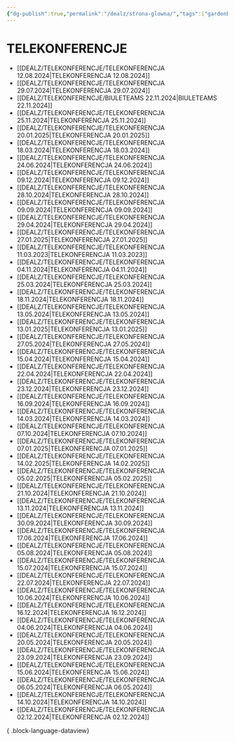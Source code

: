 ```yaml
---
{"dg-publish":true,"permalink":"/dealz/strona-glowna/","tags":["gardenEntry"],"created":"2025-02-27T14:48:06.152+01:00","updated":"2025-02-27T14:59:48.458+01:00"}
---
```



# TELEKONFERENCJE
- [[DEALZ/TELEKONFERENCJE/TELEKONFERENCJA 12.08.2024\|TELEKONFERENCJA 12.08.2024]]
- [[DEALZ/TELEKONFERENCJE/TELEKONFERENCJA 29.07.2024\|TELEKONFERENCJA 29.07.2024]]
- [[DEALZ/TELEKONFERENCJE/BIULETEAMS 22.11.2024\|BIULETEAMS 22.11.2024]]
- [[DEALZ/TELEKONFERENCJE/TELEKONFERENCJA 25.11.2024\|TELEKONFERENCJA 25.11.2024]]
- [[DEALZ/TELEKONFERENCJE/TELEKONFERENCJA 20.01.2025\|TELEKONFERENCJA 20.01.2025]]
- [[DEALZ/TELEKONFERENCJE/TELEKONFERENCJA 18.03.2024\|TELEKONFERENCJA 18.03.2024]]
- [[DEALZ/TELEKONFERENCJE/TELEKONFERENCJA 24.06.2024\|TELEKONFERENCJA 24.06.2024]]
- [[DEALZ/TELEKONFERENCJE/TELEKONFERENCJA 09.12.2024\|TELEKONFERENCJA 09.12.2024]]
- [[DEALZ/TELEKONFERENCJE/TELEKONFERENCJA 28.10.2024\|TELEKONFERENCJA 28.10.2024]]
- [[DEALZ/TELEKONFERENCJE/TELEKONFERENCJA 09.09.2024\|TELEKONFERENCJA 09.09.2024]]
- [[DEALZ/TELEKONFERENCJE/TELEKONFERENCJA 29.04.2024\|TELEKONFERENCJA 29.04.2024]]
- [[DEALZ/TELEKONFERENCJE/TELEKONFERENCJA 27.01.2025\|TELEKONFERENCJA 27.01.2025]]
- [[DEALZ/TELEKONFERENCJE/TELEKONFERENCJA 11.03.2023\|TELEKONFERENCJA 11.03.2023]]
- [[DEALZ/TELEKONFERENCJE/TELEKONFERENCJA 04.11.2024\|TELEKONFERENCJA 04.11.2024]]
- [[DEALZ/TELEKONFERENCJE/TELEKONFERENCJA 25.03.2024\|TELEKONFERENCJA 25.03.2024]]
- [[DEALZ/TELEKONFERENCJE/TELEKONFERENCJA 18.11.2024\|TELEKONFERENCJA 18.11.2024]]
- [[DEALZ/TELEKONFERENCJE/TELEKONFERENCJA 13.05.2024\|TELEKONFERENCJA 13.05.2024]]
- [[DEALZ/TELEKONFERENCJE/TELEKONFERENCJA 13.01.2025\|TELEKONFERENCJA 13.01.2025]]
- [[DEALZ/TELEKONFERENCJE/TELEKONFERENCJA 27.05.2024\|TELEKONFERENCJA 27.05.2024]]
- [[DEALZ/TELEKONFERENCJE/TELEKONFERENCJA 15.04.2024\|TELEKONFERENCJA 15.04.2024]]
- [[DEALZ/TELEKONFERENCJE/TELEKONFERENCJA 22.04.2024\|TELEKONFERENCJA 22.04.2024]]
- [[DEALZ/TELEKONFERENCJE/TELEKONFERENCJA 23.12.2024\|TELEKONFERENCJA 23.12.2024]]
- [[DEALZ/TELEKONFERENCJE/TELEKONFERENCJA 16.09.2024\|TELEKONFERENCJA 16.09.2024]]
- [[DEALZ/TELEKONFERENCJE/TELEKONFERENCJA 14.03.2024\|TELEKONFERENCJA 14.03.2024]]
- [[DEALZ/TELEKONFERENCJE/TELEKONFERENCJA 07.10.2024\|TELEKONFERENCJA 07.10.2024]]
- [[DEALZ/TELEKONFERENCJE/TELEKONFERENCJA 07.01.2025\|TELEKONFERENCJA 07.01.2025]]
- [[DEALZ/TELEKONFERENCJE/TELEKONFERENCJA 14.02.2025\|TELEKONFERENCJA 14.02.2025]]
- [[DEALZ/TELEKONFERENCJE/TELEKONFERENCJA 05.02.2025\|TELEKONFERENCJA 05.02.2025]]
- [[DEALZ/TELEKONFERENCJE/TELEKONFERENCJA 21.10.2024\|TELEKONFERENCJA 21.10.2024]]
- [[DEALZ/TELEKONFERENCJE/TELEKONFERENCJA 13.11.2024\|TELEKONFERENCJA 13.11.2024]]
- [[DEALZ/TELEKONFERENCJE/TELEKONFERENCJA 30.09.2024\|TELEKONFERENCJA 30.09.2024]]
- [[DEALZ/TELEKONFERENCJE/TELEKONFERENCJA 17.06.2024\|TELEKONFERENCJA 17.06.2024]]
- [[DEALZ/TELEKONFERENCJE/TELEKONFERENCJA 05.08.2024\|TELEKONFERENCJA 05.08.2024]]
- [[DEALZ/TELEKONFERENCJE/TELEKONFERENCJA 15.07.2024\|TELEKONFERENCJA 15.07.2024]]
- [[DEALZ/TELEKONFERENCJE/TELEKONFERENCJA 22.07.2024\|TELEKONFERENCJA 22.07.2024]]
- [[DEALZ/TELEKONFERENCJE/TELEKONFERENCJA 10.06.2024\|TELEKONFERENCJA 10.06.2024]]
- [[DEALZ/TELEKONFERENCJE/TELEKONFERENCJA 16.12.2024\|TELEKONFERENCJA 16.12.2024]]
- [[DEALZ/TELEKONFERENCJE/TELEKONFERENCJA 04.06.2024\|TELEKONFERENCJA 04.06.2024]]
- [[DEALZ/TELEKONFERENCJE/TELEKONFERENCJA 20.05.2024\|TELEKONFERENCJA 20.05.2024]]
- [[DEALZ/TELEKONFERENCJE/TELEKONFERENCJA 23.09.2024\|TELEKONFERENCJA 23.09.2024]]
- [[DEALZ/TELEKONFERENCJE/TELEKONFERENCJA 15.06.2024\|TELEKONFERENCJA 15.06.2024]]
- [[DEALZ/TELEKONFERENCJE/TELEKONFERENCJA 06.05.2024\|TELEKONFERENCJA 06.05.2024]]
- [[DEALZ/TELEKONFERENCJE/TELEKONFERENCJA 14.10.2024\|TELEKONFERENCJA 14.10.2024]]
- [[DEALZ/TELEKONFERENCJE/TELEKONFERENCJA 02.12.2024\|TELEKONFERENCJA 02.12.2024]]

{ .block-language-dataview}